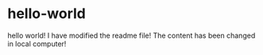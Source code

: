 # hello-world
hello world!
I have modified the readme file!
The content has been changed in local computer!
